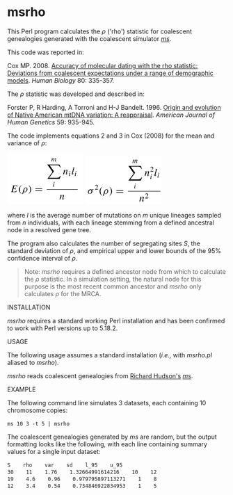 # msrho

This Perl program calculates the *ρ* ('rho') statistic for coalescent genealogies generated with the coalescent simulator [*ms*](http://home.uchicago.edu/%7Erhudson1/source/mksamples.html).

This code was reported in:

Cox MP. 2008. [Accuracy of molecular dating with the rho statistic: Deviations from coalescent expectations under a range of demographic models](https://www.jstor.org/stable/41466549). *Human Biology* 80: 335-357.

The *ρ* statistic was developed and described in:

Forster P, R Harding, A Torroni and H-J Bandelt. 1996. [Origin and evolution of Native American mtDNA variation: A reappraisal](https://www.ncbi.nlm.nih.gov/pmc/articles/PMC1914796/). *American Journal of Human Genetics* 59: 935-945.

The code implements equations 2 and 3 in Cox (2008) for the mean and variance of *ρ*:

<img src="Cox_Equation2.jpg" width="175"/>
<img src="Cox_Equation3.jpg" width="175"/>

where *l* is the average number of mutations on *m* unique lineages sampled from *n* individuals, with each lineage stemming from a defined ancestral node in a resolved gene tree.  

The program also calculates the number of segregating sites *S*, the standard deviation of *ρ*, and empirical upper and lower bounds of the 95% confidence interval of *ρ*.

> Note: *msrho* requires a defined ancestor node from which to calculate the *ρ* statistic.  In a simulation setting, the natural node for this purpose is the most recent common ancestor and *msrho* only calculates *ρ* for the MRCA.

INSTALLATION

*msrho* requires a standard working Perl installation and has been confirmed to work with Perl versions up to 5.18.2.

USAGE

The following usage assumes a standard installation (*i.e.,* with *msrho.pl* aliased to *msrho*).

*msrho* reads coalescent genealogies from [Richard Hudson's](http://home.uchicago.edu/~rhudson1/) [*ms*](http://home.uchicago.edu/%7Erhudson1/source/mksamples.html).

EXAMPLE

The following command line simulates 3 datasets, each containing 10 chromosome copies:

```
ms 10 3 -t 5 | msrho
```

The coalescent genealogies generated by *ms* are random, but the output formatting looks like the following, with each line containing summary values for a single input dataset:

```
S    rho    var    sd    l_95    u_95
30    11    1.76    1.32664991614216    10    12
19    4.6    0.96    0.979795897113271    1    8
12    3.4    0.54    0.734846922834953    1    5
```

